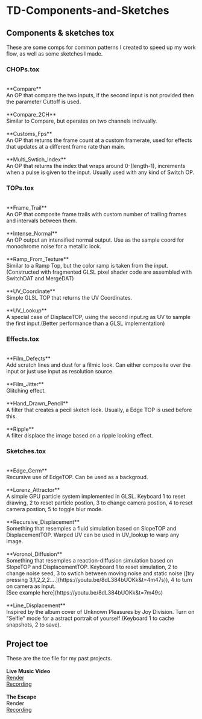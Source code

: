 # TD-Components-and-Sketches
## Components & sketches tox

These are some comps for common patterns I created to speed up my work flow, as well as some sketches I made.

### CHOPs.tox
<br/>
**Compare** 
<br/>
An OP that compare the two inputs, if the second input is not provided then the parameter Cuttoff is used.
<br/><br/>
**Compare_2CH**
<br/>
Similar to Compare, but operates on two channels indivually.
<br/><br/>
**Customs_Fps**
<br/>
An OP that returns the frame count at a custom framerate, used for effects that updates at a different frame rate than main.
<br/><br/>
**Multi_Swtich_Index**
<br/>
An OP that returns the index that wraps around 0-(length-1), increments when a pulse is given to the input. Usually used with any kind of Switch OP.
<br/>

### TOPs.tox
<br/>
**Frame_Trail**
<br/>
An OP that composite frame trails with custom number of trailing frames and intervals between them.
<br/><br/>
**Intense_Normal**
<br/>
An OP output an intensified normal output. Use as the sample coord for monochrome noise for a metallic look.
<br/><br/>
**Ramp_From_Texture**
<br/>
Similar to a Ramp Top, but the color ramp is taken from the input. (Constructed with fragmented GLSL pixel shader code are assembled with SwitchDAT and MergeDAT)
<br/><br/>
**UV_Coordinate**
<br/>
Simple GLSL TOP that returns the UV Coordinates.
<br/><br/>
**UV_Lookup**
<br/>
A special case of DisplaceTOP, using the second input.rg as UV to sample the first input.(Better performance than a GLSL implementation)
<br/>

### Effects.tox
<br/>
**Film_Defects**
<br/>
Add scratch lines and dust for a filmic look. Can either composite over the input or just use input as resolution source.
<br/><br/>
**Film_Jitter**
<br/>
Glitching effect.
<br/><br/>
**Hand_Drawn_Pencil**
<br/>
A filter that creates a pecil sketch look. Usually, a Edge TOP is used before this.
<br/><br/>
**Ripple**
<br/>
A filter displace the image based on a ripple looking effect.
<br/>

### Sketches.tox
<br/>
**Edge_Germ**
<br/>
Recursive use of EdgeTOP. Can be used as a backgroud.
<br/><br/>
**Lorenz_Attractor**
<br/>
A simple GPU particle system implemented in GLSL. Keyboard 1 to reset drawing, 2 to reset particle postion, 3 to change camera postion, 4 to reset camera postion, 5 to toggle blur mode.
<br/><br/>
**Recursive_Displacement**
<br/>
Something that resemples a fluid simulation based on SlopeTOP and DisplacementTOP. Warped UV can be used in UV_lookup to warp any image.
<br/><br/>
**Voronoi_Diffusion**
<br/>
Something that resemples a reaction-diffusion simulation based on SlopeTOP and DisplacementTOP. Keyboard 1 to reset simulation, 2 to change noise seed, 3 to swtich between moving noise and static noise ([try pressing 3,1,2,2,2....](https://youtu.be/8dL384bUOKk&t=4m47s)), 4 to turn on camera as input.
<br/>
[See example here](https://youtu.be/8dL384bUOKk&t=7m49s)
<br/><br/>
**Line_Displacement**
<br/>
Inspired by the album cover of Unknown Pleasures by Joy Division. Turn on "Selfie" mode for a astract portrait of yourself (Keyboard 1 to cache snapshots, 2 to save).
<br/>



## Project toe

These are the toe file for my past projects.
<br/><br/>
**Live Music Video**
<br/>
[Render](https://youtu.be/uZxCMToazwE)
<br/>
[Recording](https://youtu.be/YFhH8oFhrsI)
<br/><br/>
**The Escape**
<br/>
Render
<br/>
[Recording](https://youtu.be/8dL384bUOKk)
<br/><br/>
